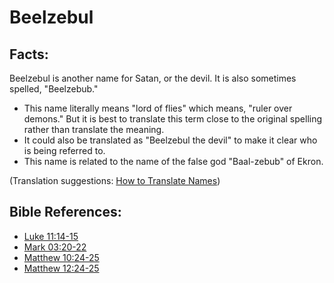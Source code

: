 # Beelzebul #

## Facts: ##

Beelzebul is another name for Satan, or the devil. It is also sometimes spelled, "Beelzebub."

 * This name literally means "lord of flies" which means, "ruler over demons." But it is best to translate this term close to the original spelling rather than translate the meaning.
 * It could also be translated as "Beelzebul the devil" to make it clear who is being referred to.
 * This name is related to the name of the false god "Baal-zebub" of Ekron.

(Translation suggestions: [How to Translate Names](en/ta-vol1/translate/man/translate-names))



## Bible References: ##

* [Luke 11:14-15](en/tn/luk/help/11/14)
* [Mark 03:20-22](en/tn/mrk/help/03/20)
* [Matthew 10:24-25](en/tn/mat/help/10/24)
* [Matthew 12:24-25](en/tn/mat/help/12/24)